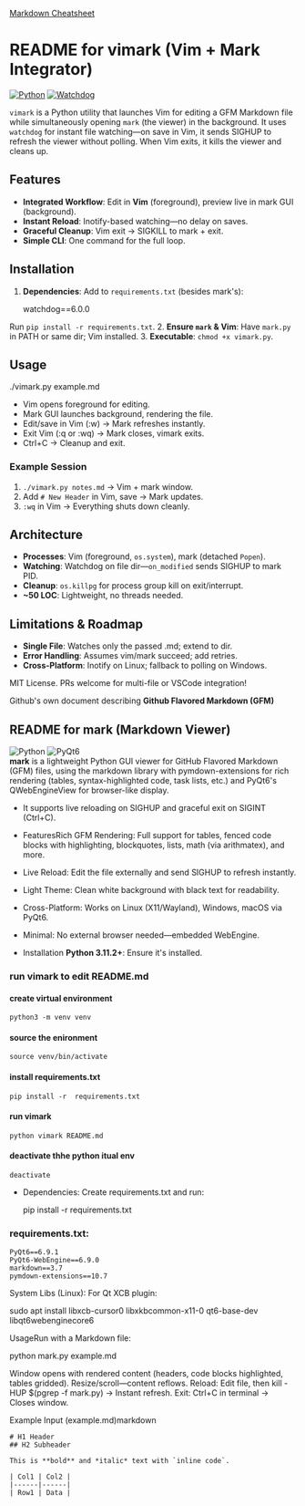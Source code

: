 [Markdown Cheatsheet](https://github.com/adam-p/markdown-here/wiki/Markdown-Here-Cheatsheet "Markdown Cheatsheet")

# README for vimark (Vim + Mark Integrator)

[![Python](https://img.shields.io/badge/Python-3.11.2-brightgreen?logo=python)](https://www.python.org/)
[![Watchdog](https://img.shields.io/badge/Watchdog-6.0.0-orange)](https://python-watchdog.readthedocs.io/)

`vimark` is a Python utility that launches Vim for editing a GFM Markdown file while simultaneously opening `mark` (the viewer) in the background. It uses `watchdog` for instant file watching—on save in Vim, it sends SIGHUP to refresh the viewer without polling. When Vim exits, it kills the viewer and cleans up.

## Features

- **Integrated Workflow**: Edit in **Vim** (foreground), preview live in mark GUI (background).
- **Instant Reload**: Inotify-based watching—no delay on saves.
- **Graceful Cleanup**: Vim exit → SIGKILL to mark + exit.
- **Simple CLI**: One command for the full loop.

## Installation

1. **Dependencies**: Add to `requirements.txt` (besides mark's):

   watchdog==6.0.0

Run `pip install -r requirements.txt`.
2. **Ensure `mark` & Vim**: Have `mark.py` in PATH or same dir; Vim installed.
3. **Executable**: `chmod +x vimark.py`.

## Usage

./vimark.py example.md

- Vim opens foreground for editing.
- Mark GUI launches background, rendering the file.
- Edit/save in Vim (:w) → Mark refreshes instantly.
- Exit Vim (:q or :wq) → Mark closes, vimark exits.
- Ctrl+C → Cleanup and exit.

### Example Session
1. `./vimark.py notes.md` → Vim + mark window.
2. Add `# New Header` in Vim, save → Mark updates.
3. `:wq` in Vim → Everything shuts down cleanly.

## Architecture

- **Processes**: Vim (foreground, `os.system`), mark (detached `Popen`).
- **Watching**: Watchdog on file dir—`on_modified` sends SIGHUP to mark PID.
- **Cleanup**: `os.killpg` for process group kill on exit/interrupt.
- **~50 LOC**: Lightweight, no threads needed.

## Limitations & Roadmap

- **Single File**: Watches only the passed .md; extend to dir.
- **Error Handling**: Assumes vim/mark succeed; add retries.
- **Cross-Platform**: Inotify on Linux; fallback to polling on Windows.

MIT License. PRs welcome for multi-file or VSCode integration!

Github's own document describing **Github Flavored Markdown (GFM)** 


## README for mark (Markdown Viewer)
![Python](https://img.shields.io/badge/Python-3.11.2-brightgreen?logo=python)
![PyQt6](https://img.shields.io/badge/PyQt6-6.9.0-blue)<br>
 **mark** is a lightweight Python GUI viewer for GitHub Flavored Markdown (GFM) files, using the markdown library with pymdown-extensions for rich rendering (tables, syntax-highlighted code, task lists, etc.) and PyQt6's QWebEngineView for browser-like display. 

- It supports live reloading on SIGHUP and graceful exit on SIGINT (Ctrl+C).
- FeaturesRich GFM Rendering: Full support for tables, fenced code blocks with highlighting, blockquotes, lists, math (via arithmatex), and more.
- Live Reload: Edit the file externally and send SIGHUP to refresh instantly.
- Light Theme: Clean white background with black text for readability.
- Cross-Platform: Works on Linux (X11/Wayland), Windows, macOS via PyQt6.
- Minimal: No external browser needed—embedded WebEngine.

- Installation **Python 3.11.2+**: Ensure it's installed.

### run **vimark** to edit README.md
#### create virtual environment
	python3 -m venv venv
#### source the enironment
	source venv/bin/activate
#### install requirements.txt
	pip install -r  requirements.txt
#### run vimark 
	python vimark README.md
#### deactivate thhe python  itual env 
	deactivate

- Dependencies: Create requirements.txt and run:

	pip install -r requirements.txt
### requirements.txt:
```
PyQt6==6.9.1
PyQt6-WebEngine==6.9.0
markdown==3.7
pymdown-extensions==10.7
```

System Libs (Linux): For Qt XCB plugin:

sudo apt install libxcb-cursor0 libxkbcommon-x11-0 qt6-base-dev libqt6webenginecore6

UsageRun with a Markdown file:

python mark.py example.md

Window opens with rendered content (headers, code blocks highlighted, tables gridded).
Resize/scroll—content reflows.
Reload: Edit file, then kill -HUP $(pgrep -f mark.py) → Instant refresh.
Exit: Ctrl+C in terminal → Closes window.

Example Input (example.md)markdown
```
# H1 Header
## H2 Subheader

This is **bold** and *italic* text with `inline code`.

| Col1 | Col2 |
|------|------|
| Row1 | Data |
```

